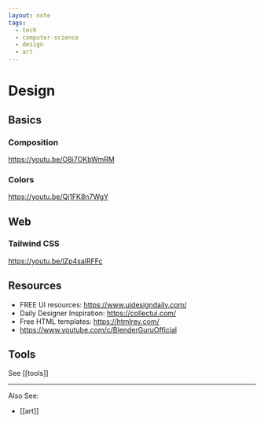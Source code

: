 ```yaml
---
layout: note
tags:
  - tech
  - computer-science
  - design
  - art
---
```


# Design

## Basics

### Composition

https://youtu.be/O8i7OKbWmRM

### Colors

https://youtu.be/Qj1FK8n7WgY

## Web

### Tailwind CSS

https://youtu.be/lZp4salRFFc

## Resources

- FREE UI resources: https://www.uidesigndaily.com/
- Daily Designer Inspiration: https://collectui.com/
- Free HTML templates: https://htmlrev.com/
- https://www.youtube.com/c/BlenderGuruOfficial

## Tools

See [[tools]]

---

Also See:

- [[art]]
